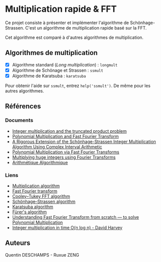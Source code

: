 # Multiplication rapide & FFT

Ce projet consiste à présenter et implémenter l'algorithme de Schönhage-Strassen.
C'est un algorithme de multiplication rapide basé sur la FFT.

Cet algorithme est comparé à d'autres algorithmes de multiplication.

## Algorithmes de multiplication
- [x] Algorithme standard (*Long multiplication*) : `longmult`
- [x] Algorithme de Schönage et Strassen : `ssmult`
- [x] Algorithme de Karatsuba : `karatsuba`

Pour obtenir l'aide sur `ssmult`, entrez `help('ssmult')`.
De même pour les autres algorithmes.

## Références
### Documents
- [Integer multiplication and the truncated product problem](https://web.maths.unsw.edu.au/~davidharvey/talks/simons.pdf)
- [Polynomial Multiplication and Fast Fourier Transform](http://web.cs.iastate.edu/~cs577/handouts/polymultiply.pdf)
- [A Rigorous Extension of the Schönhage-Strassen Integer Multiplication Algorithm Using Complex Interval Arithmetic](https://arxiv.org/pdf/1006.0405.pdf)
- [Polynomial Multiplication via Fast Fourier Transforms](http://www.cs.toronto.edu/~denisp/csc373/docs/tutorial3-adv-writeup.pdf)
- [Multiplying huge integers using Fourier Transforms](http://www.cs.rug.nl/~ando/pdfs/Ando_Emerencia_multiplying_huge_integers_using_fourier_transforms_paper.pdf)
- [Arithmétique Algorithmique](http://math.univ-lyon1.fr/~roblot/resources/ens_partie_2.pdf)

### Liens
- [Multiplication algorithm](https://en.wikipedia.org/wiki/Multiplication_algorithm)
- [Fast Fourier transform](https://en.wikipedia.org/wiki/Fast_Fourier_transform)
- [Cooley–Tukey FFT algorithm](https://en.wikipedia.org/wiki/Cooley%E2%80%93Tukey_FFT_algorithm)
- [Schönhage–Strassen algorithm](https://en.wikipedia.org/wiki/Sch%C3%B6nhage%E2%80%93Strassen_algorithm)
- [Karatsuba algorithm](https://en.wikipedia.org/wiki/Karatsuba_algorithm)
- [Fürer's algorithm](https://en.wikipedia.org/wiki/F%C3%BCrer%27s_algorithm)
- [Understanding Fast Fourier Transform from scratch — to solve Polynomial Multiplication](https://medium.com/@aiswaryamathur/understanding-fast-fourier-transform-from-scratch-to-solve-polynomial-multiplication-8018d511162f)
- [Integer multiplication in time O(n log n) - David Harvey](https://www.youtube.com/watch?v=FKGRc867j10)

## Auteurs
Quentin DESCHAMPS - Ruxue ZENG
